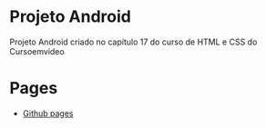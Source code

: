 # Projeto Android
Projeto Android criado no capítulo 17 do curso de HTML e CSS do Cursoemvideo

# Pages
- [Github pages](https://natanboschetti.github.io/projeto-android/)
